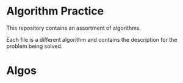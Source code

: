 # Algorithm Practice

This repository contains an assortment of algorithms.

Each file is a different algorithm and contains the description for the problem being solved.
# Algos
